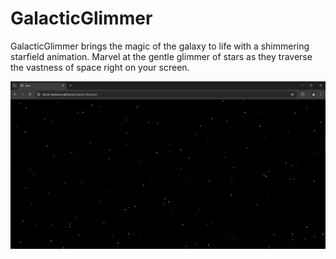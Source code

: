 # GalacticGlimmer
 GalacticGlimmer brings the magic of the galaxy to life with a shimmering starfield animation. Marvel at the gentle glimmer of stars as they traverse the vastness of space right on your screen.


![screenshot](screenshot.png)